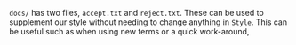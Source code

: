 `docs/` has two files, `accept.txt` and `reject.txt`.
These can be used to supplement our style without needing to change anything in `Style`.
This can be useful such as when using new terms or a quick work-around,
